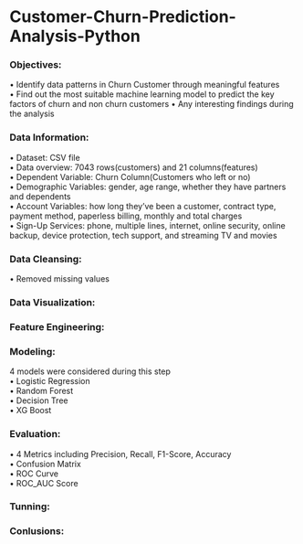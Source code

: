 # Customer-Churn-Prediction-Analysis-Python

### Objectives:
•	Identify data patterns in Churn Customer through meaningful features<br/>
•	Find out the most suitable machine learning model to predict the key factors of churn and non churn customers
•	Any interesting findings during the analysis

### Data Information:
•	Dataset: CSV file<br/>
•	Data overview: 7043 rows(customers) and 21 columns(features)<br/>
•	Dependent Variable: Churn Column(Customers who left or no)<br/>
•	Demographic Variables: gender, age range, whether they have partners and dependents<br/>
•	Account Variables: how long they’ve been a customer, contract type, payment method, paperless billing, monthly and total charges<br/>
•	Sign-Up Services: phone, multiple lines, internet, online security, online backup, device protection, tech support, and streaming TV and movies

### Data Cleansing:
•	Removed missing values

### Data Visualization:

### Feature Engineering:

### Modeling:
4 models were considered during this step<br/>
•	Logistic Regression<br/>
• Random Forest<br/>
• Decision Tree <br/>
• XG Boost

### Evaluation:
•	4 Metrics including Precision, Recall, F1-Score, Accuracy<br/>
•	Confusion Matrix<br/>
•	ROC Curve<br/>
•	ROC_AUC Score


### Tunning:

### Conlusions:
